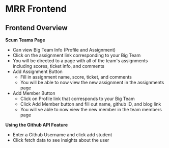 
# MRR Frontend
## Frontend Overview

**Scum Teams Page**
- Can view Big Team Info (Profile and Assignment) 
- Click on the assignment link corresponding to your Big Team
- You will be directed to a page with all of the team's assignments including scores, ticket info, and comments
- Add Assignment Button
    - Fill in assignment name, score, ticket, and comments 
    - You will be able to now view the new assignment in the assignments page
- Add Member Button
    - Click on Profile link that corresponds to your Big Team
    - Click Add Member button and fill out name, github ID, and blog link
    - You will ve able to now view the new member in the team members page

**Using the Github API Feature**
- Enter a Github Username and click add student 
- Click fetch data to see insights about the user

